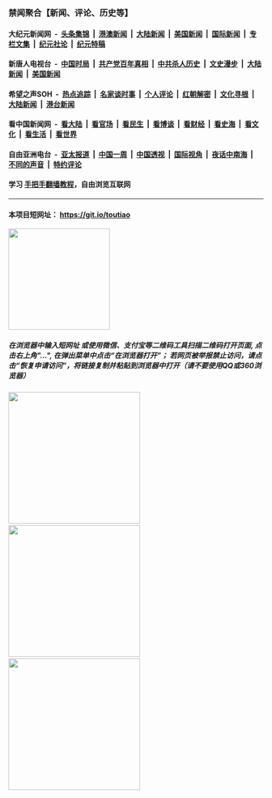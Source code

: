 ### 禁闻聚合【新闻、评论、历史等】

#### 大纪元新闻网 &nbsp;-&nbsp; [头条集锦](indexes/E头条集锦.md?t=02160222) &nbsp;|&nbsp; [港澳新闻](indexes/E港澳新闻.md?t=02160222)  &nbsp;|&nbsp; [大陆新闻](indexes/E大陆新闻.md?t=02160222) &nbsp;|&nbsp; [美国新闻](indexes/E美国新闻.md?t=02160222) &nbsp;|&nbsp; [国际新闻](indexes/E国际新闻.md?t=02160222) &nbsp;|&nbsp; [专栏文集](indexes/E专栏文集.md?t=02160222) &nbsp;|&nbsp; [纪元社论](indexes/E纪元社论.md?t=02160222) &nbsp;|&nbsp; [纪元特稿](indexes/E纪元特稿.md?t=02160222) 

#### 新唐人电视台 &nbsp;-&nbsp; [中国时局](indexes/N中国时局.md?t=02160222) &nbsp;|&nbsp; [共产党百年真相](indexes/N共产党百年真相.md?t=02160222) &nbsp;|&nbsp; [中共杀人历史](indexes/N中共杀人历史.md?t=02160222) &nbsp;|&nbsp; [文史漫步](indexes/N文史漫步.md?t=02160222) &nbsp;|&nbsp; [大陆新闻](indexes/N大陆新闻.md?t=02160222) &nbsp;|&nbsp; [美国新闻](indexes/N美国新闻.md?t=02160222)

#### 希望之声SOH &nbsp;-&nbsp; [热点追踪](indexes/H热点追踪.md?t=02160222) &nbsp;|&nbsp; [名家谈时事](indexes/H名家谈时事.md?t=02160222) &nbsp;|&nbsp; [个人评论](indexes/H个人评论.md?t=02160222)  &nbsp;|&nbsp; [红朝解密](indexes/H红朝解密.md?t=02160222) &nbsp;|&nbsp; [文化寻根](indexes/H文化寻根.md?t=02160222) &nbsp;|&nbsp; [大陆新闻](indexes/H大陆新闻.md?t=02160222) &nbsp;|&nbsp; [港台新闻](indexes/H港台新闻.md?t=02160222)

#### 看中国新闻网 &nbsp;-&nbsp; [看大陆](indexes/S看大陆.md?t=02160222) &nbsp;|&nbsp; [看官场](indexes/S看官场.md?t=02160222) &nbsp;|&nbsp; [看民生](indexes/S看民生.md?t=02160222)  &nbsp;|&nbsp; [看博谈](indexes/S看博谈.md?t=02160222) &nbsp;|&nbsp; [看财经](indexes/S看财经.md?t=02160222) &nbsp;|&nbsp; [看史海](indexes/S看史海.md?t=02160222) &nbsp;|&nbsp; [看文化](indexes/S看文化.md?t=02160222) &nbsp;|&nbsp; [看生活](indexes/S看生活.md?t=02160222) &nbsp;|&nbsp; [看世界](indexes/S看世界.md?t=02160222)

#### 自由亚洲电台 &nbsp;-&nbsp; [亚太报道](indexes/R亚太报道.md?t=02160222) &nbsp;|&nbsp; [中国一周](indexes/R中国一周.md?t=02160222) &nbsp;|&nbsp; [中国透视](indexes/R中国透视.md?t=02160222)  &nbsp;|&nbsp; [国际视角](indexes/R国际视角.md?t=02160222) &nbsp;|&nbsp; [夜话中南海](indexes/R夜话中南海.md?t=02160222) &nbsp;|&nbsp; [不同的声音](indexes/R不同的声音.md?t=02160222) &nbsp;|&nbsp; [特约评论](indexes/R特约评论.md?t=02160222)

#### 学习 [手把手翻墙教程](https://github.com/gfw-breaker/guides/wiki)，自由浏览互联网

----

#### 本项目短网址： https://git.io/toutiao
<img src="https://raw.githubusercontent.com/gfw-breaker/banned-news/master/scripts/img/qr.png" width="200px"/>  

##### 在浏览器中输入短网址 或使用微信、支付宝等二维码工具扫描二维码打开页面, 点击右上角"...", 在弹出菜单中点击“在浏览器打开”； 若网页被举报禁止访问，请点击“恢复申请访问”，将链接复制并粘贴到浏览器中打开（请不要使用QQ或360浏览器）

<img src="https://raw.githubusercontent.com/gfw-breaker/banned-news/master/scripts/img/1.png" width="260px"/> &nbsp; <img src="https://raw.githubusercontent.com/gfw-breaker/banned-news/master/scripts/img/2.png" width="260px"/> &nbsp; <img src="https://raw.githubusercontent.com/gfw-breaker/banned-news/master/scripts/img/3.png" width="260px"/>
